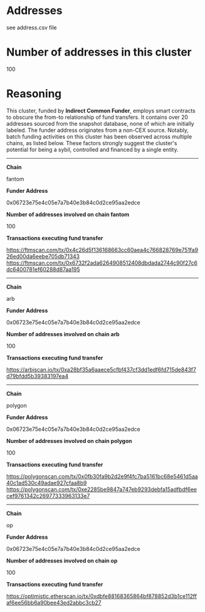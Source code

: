 # Addresses

see address.csv file

# Number of addresses in this cluster

100

# Reasoning

This cluster, funded by **Indirect Common Funder**, employs smart contracts to obscure the from-to relationship of fund transfers. It contains over 20 addresses sourced from the snapshot database, none of which are initially labeled. The funder address originates from a non-CEX source. Notably, batch funding activities on this cluster has been observed across multiple chains, as listed below. These factors strongly suggest the cluster's potential for being a sybil, controlled and financed by a single entity.


---

**Chain**

fantom

**Funder Address**

0x06723e75e4c05e7a7b40e3b84c0d2ce95aa2edce

**Number of addresses involved on chain fantom**

100

**Transactions executing fund transfer**

https://ftmscan.com/tx/0x4c26d5f136168663cc60aea4c766828769e751fa926ed00da6eebe705db71343
https://ftmscan.com/tx/0x6732f2ada6264908512408dbdada2744c90f27c6dc6400781ef60288d87aa195


---

**Chain**

arb

**Funder Address**

0x06723e75e4c05e7a7b40e3b84c0d2ce95aa2edce

**Number of addresses involved on chain arb**

100

**Transactions executing fund transfer**

https://arbiscan.io/tx/0xa28bf35a6aaece5cfbf437cf3dd1edf6fd715de843f7d79bfdd5b39383197ea4


---

**Chain**

polygon

**Funder Address**

0x06723e75e4c05e7a7b40e3b84c0d2ce95aa2edce

**Number of addresses involved on chain polygon**

100

**Transactions executing fund transfer**

https://polygonscan.com/tx/0x0fb30fa9b2d2e9f4fc7ba5161bc68e5461d5aa40c1ad530c49adae927cfaa8b9
https://polygonscan.com/tx/0xe2285be9847a747eb9293debfa15adfbdf6eecef9761342c26977333963133e7


---

**Chain**

op

**Funder Address**

0x06723e75e4c05e7a7b40e3b84c0d2ce95aa2edce

**Number of addresses involved on chain op**

100

**Transactions executing fund transfer**

https://optimistic.etherscan.io/tx/0xdbfe88168365864bf878852d3b1ce112ffaf6ee56bb6a90bee43ed2abbc3cb27


